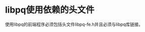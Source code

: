 # libpq使用依赖的头文件<a name="ZH-CN_TOPIC_0000001212099767"></a>

使用libpq的前端程序必须包括头文件libpq-fe.h并且必须与libpq库链接。
